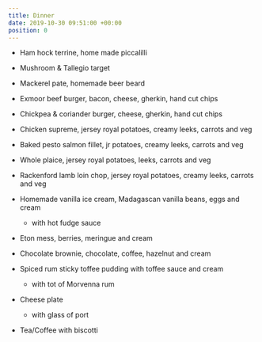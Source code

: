 ```yaml
---
title: Dinner
date: 2019-10-30 09:51:00 +00:00
position: 0
---
```


* Ham hock terrine, home made piccalilli

* Mushroom & Tallegio target

* Mackerel pate, homemade beer beard

* Exmoor beef burger, bacon, cheese, gherkin, hand cut chips

* Chickpea & coriander burger, cheese, gherkin, hand cut chips

* Chicken supreme, jersey royal potatoes, creamy leeks, carrots and veg

* Baked pesto salmon fillet, jr potatoes, creamy leeks, carrots and veg

* Whole plaice, jersey royal potatoes, leeks, carrots and veg

* Rackenford lamb loin chop, jersey royal potatoes, creamy leeks, carrots and veg

* Homemade vanilla ice cream, Madagascan vanilla beans, eggs and cream

  * with hot fudge sauce

* Eton mess, berries, meringue and cream

* Chocolate brownie, chocolate, coffee, hazelnut and cream

* Spiced rum sticky toffee pudding with toffee sauce and cream

  * with tot of Morvenna rum

* Cheese plate

  * with glass of port

* Tea/Coffee with biscotti